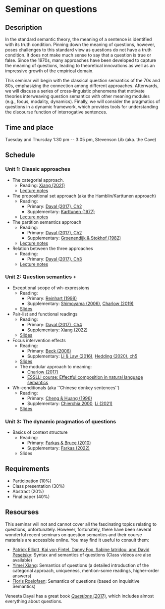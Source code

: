 # Seminar on questions 

## Description
In the standard semantic theory, the meaning of a sentence is identified with its truth condition. Pinning down the meaning of questions, however, poses challenges to this standard view as questions do not have a truth condition. It does not make much sense to say that a question is true or false. Since the 1970s, many approaches have been developed to capture the meaning of questions, leading to theoretical innovations as well as an impressive growth of the empirical domain.  

This seminar will begin with the classical question semantics of the 70s and 80s, emphasizing the connection among different approaches. Afterwards, we will discuss a series of cross-linguistic phenomena that motivate theories interweaving question semantics with other meaning modules (e.g., focus, modality, dynamics). Finally, we will consider the pragmatics of questions in a dynamic framework, which provides tools for understanding the discourse function of interrogative sentences. 

## Time and place
Tuesday and Thursday 1:30 pm -- 3:05 pm, Stevenson Lib (aka. the Cave)

## Schedule
### Unit 1: Classic approaches
- The categorial approach. 
  - Reading: [Xiang (2021)](https://link.springer.com/epdf/10.1007/s10988-020-09294-8?author_access_token=UVxHhIvlJBVo_alvFGAeVPe4RwlQNchNByi7wbcMAY7FxemtbOlymEGL01JT1uHiyhbh2qg_2XP2XH0z56Sl1WPyTYGJB_2J569xCWskCfG3bSwxMd6O6yZUa5YxlYtQvb5wN8T7FdckKz46ZcUnzQ%3D%3D) 
  - [Lecture notes](https://github.com/haozeli-ling/Questions/blob/main/categorial.pdf)
- The propositional set approach (aka the Hamblin/Karttunen approach)
  - Reading: 
    - Primary: [Dayal (2017), Ch2](https://github.com/haozeli-ling/Questions/blob/main/Dayal.%202017.%20Questions_ch2-3-4-ref.pdf)
    - Supplementary: [Karttunen (1977)](https://www.jstor.org/stable/25000027) 
  - [Lecture notes](https://github.com/haozeli-ling/Questions/blob/main/p-set.pdf)
- The partition semantics approach 
  - Reading:
    - Primary: [Dayal (2017), Ch2](https://github.com/haozeli-ling/Questions/blob/main/Dayal.%202017.%20Questions_ch2-3-4-ref.pdf)
    - Supplementary: [Groenendijk & Stokhof (1982)](https://www.jstor.org/stable/25001092#metadata_info_tab_contents)
  - [Lecture notes](https://github.com/haozeli-ling/Questions/blob/main/partition.pdf)
- Relation between the three approaches
  - Reading: 
    - Primary: [Dayal (2017), Ch3](https://github.com/haozeli-ling/Questions/blob/main/Dayal.%202017.%20Questions_ch2-3-4-ref.pdf)
  - [Lecture notes](https://github.com/haozeli-ling/Questions/blob/main/3_approaches.pdf)
### Unit 2: Question semantics + 
- Exceptional scope of wh-expressions
  - Reading: 
    - Primary: [Reinhart (1998)](https://www.jstor.org/stable/23748255#metadata_info_tab_contents)
    - Supplementary: [Shimoyama (2006)](https://link.springer.com/article/10.1007/s11050-006-0001-5), [Charlow (2019)](https://link.springer.com/article/10.1007/s10988-019-09278-3)
  - [Slides](https://github.com/haozeli-ling/Questions/blob/main/Wh-scope.pdf) 
- Pair-list and functional readings 
  - Reading:
    - Primary: [Dayal (2017), Ch4](https://github.com/haozeli-ling/Questions/blob/main/Dayal.%202017.%20Questions_ch2-3-4-ref.pdf)
    - Supplementary: [Xiang (2022)](https://ling.auf.net/lingbuzz/005097)
  - [Slides](https://github.com/haozeli-ling/Questions/blob/main/Pair-list.pdf)
- Focus intervention effects
  - Reading:
    - Primary: [Beck (2006)](https://www.jstor.org/stable/23748095#metadata_info_tab_contents)
    - Supplementary: [Li & Law (2016)](https://link.springer.com/article/10.1007/s10988-016-9189-0), [Hedding (2020), ch5](https://drive.google.com/file/d/1TDV77dY2JfvIDrjj0VFmrCsgrlqN4Yrj/view) 
  - [Slides](https://github.com/haozeli-ling/Questions/blob/main/FIE.pdf)
  - The modular approach to meaning: 
    - [Charlow (2017)](https://ling.auf.net/lingbuzz/003720)
    - [ESSLLI course: Effectful composition in natural language semantics](https://simoncharlow.com/esslli/)
- Wh-conditionals (aka ''Chinese donkey sentences'')
  - Reading: 
    - Primary: [Cheng & Huang (1996)](https://link.springer.com/article/10.1007/BF00355411)
    - Supplementary: [Chierchia 2000](https://scholar.harvard.edu/files/chierchia/files/2000_jeal_chineseconditionals.pdf), [Li (2021)](https://link.springer.com/article/10.1007/s11050-021-09180-4)
  - [Slides](https://github.com/haozeli-ling/Questions/blob/main/WHC.pdf)
### Unit 3: The dynamic pragmatics of questions
- Basics of context structure 
  - Reading:
    - Primary: [Farkas & Bruce (2010)](https://academic.oup.com/jos/article-abstract/27/1/81/1627586)
    - Supplementary: [Farkas (2022)](https://academic.oup.com/jos/article/39/2/295/6534147)
  - Slides

## Requirements
- Participation (10%)
- Class presentation (30%)
- Abstract (20%)
- Final paper (40%)

## Resourses

This seminar will not and cannot cover all the fascinating topics relating to questions, unfortunately. However, fortunately, there have been several wonderful recent seminars on question semantics and their course materials are accessible online. You may find it useful to consult them:

- [Patrick Elliott, Kai von Fintel, Danny Fox, Sabine Iatridou, and David Pesetsky](https://canvas.mit.edu/courses/7282): Syntax and semantics of questions (Class videos are also available)  
- [Yimei Xiang](https://yimeixiang.wordpress.com/teaching/): Semantics of questions (a detailed introduction of the categorial approach, uniqueness, mention-some readings, higher-order answers)
- [Floris Roelofsen](https://projects.illc.uva.nl/inquisitivesemantics/courses/2018-creteling.html): Semantics of questions (based on Inquisitive Semantics)

Veneeta Dayal has a great book [*Questions* (2017)](https://global.oup.com/ukhe/product/questions-9780199281275?cc=us&lang=en&), which includes almost everything about questions.  
